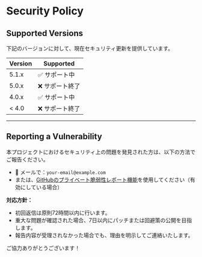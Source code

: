 # Security Policy

## Supported Versions

下記のバージョンに対して、現在セキュリティ更新を提供しています。

| Version | Supported          |
| ------- | ------------------ |
| 5.1.x   | ✅ サポート中       |
| 5.0.x   | ❌ サポート終了     |
| 4.0.x   | ✅ サポート中       |
| < 4.0   | ❌ サポート終了     |

---

## Reporting a Vulnerability

本プロジェクトにおけるセキュリティ上の問題を発見された方は、以下の方法でご報告ください。

- 📧 メールで：`your-email@example.com`
- または、[GitHubのプライベート脆弱性レポート機能](https://github.com/[YOUR-REPO]/security/advisories)を使用してください（有効にしている場合）

**対応方針：**

- 初回返信は原則72時間以内に行います。
- 重大な問題が確認された場合、7日以内にパッチまたは回避策の公開を目指します。
- 報告内容が受理されなかった場合でも、理由を明示してご連絡いたします。

ご協力ありがとうございます！
